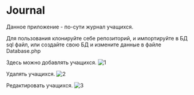 # Journal
Данное приложение - по-сути журнал учащихся.

Для пользования клонируйте себе репозиторий, и импортируйте в БД sql файл, или создайте свою БД и измените данные в файле Database.php

Здесь можно добавлять учащихся.
![1](https://user-images.githubusercontent.com/39851815/73141658-9f980180-4097-11ea-96f8-8125f01fbb99.png)

Удалять учащихся.
![2](https://user-images.githubusercontent.com/39851815/73141660-aa529680-4097-11ea-822c-efa98a0d701e.png)

Редактировать учащихся.
![3](https://user-images.githubusercontent.com/39851815/73141661-b0e10e00-4097-11ea-9a2d-8e234a560d3b.png)
